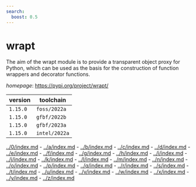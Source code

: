 ```yaml
---
search:
  boost: 0.5
---
```

# wrapt

The aim of the wrapt module is to provide a transparent object proxy for Python, which can be used as the basis for the construction of function wrappers and decorator functions.

*homepage*: <https://pypi.org/project/wrapt/>

version | toolchain
--------|----------
``1.15.0`` | ``foss/2022a``
``1.15.0`` | ``gfbf/2022b``
``1.15.0`` | ``gfbf/2023a``
``1.15.0`` | ``intel/2022a``

[../0/index.md](0) - [../a/index.md](a) - [../b/index.md](b) - [../c/index.md](c) - [../d/index.md](d) - [../e/index.md](e) - [../f/index.md](f) - [../g/index.md](g) - [../h/index.md](h) - [../i/index.md](i) - [../j/index.md](j) - [../k/index.md](k) - [../l/index.md](l) - [../m/index.md](m) - [../n/index.md](n) - [../o/index.md](o) - [../p/index.md](p) - [../q/index.md](q) - [../r/index.md](r) - [../s/index.md](s) - [../t/index.md](t) - [../u/index.md](u) - [../v/index.md](v) - [../w/index.md](w) - [../x/index.md](x) - [../y/index.md](y) - [../z/index.md](z)


